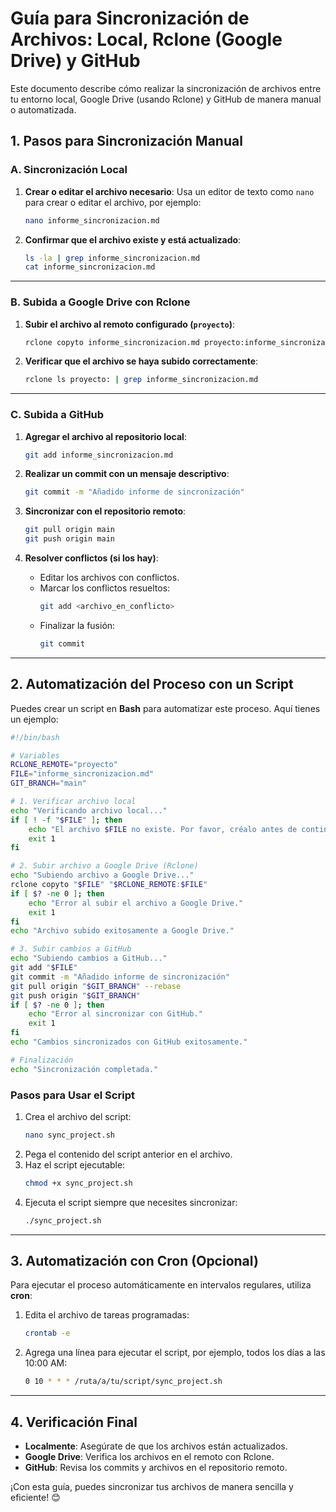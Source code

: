 # Guía para Sincronización de Archivos: Local, Rclone (Google Drive) y GitHub

Este documento describe cómo realizar la sincronización de archivos entre tu entorno local, Google Drive (usando Rclone) y GitHub de manera manual o automatizada.

## **1. Pasos para Sincronización Manual**

### **A. Sincronización Local**
1. **Crear o editar el archivo necesario**:
   Usa un editor de texto como `nano` para crear o editar el archivo, por ejemplo:
   ```bash
   nano informe_sincronizacion.md
   ```

2. **Confirmar que el archivo existe y está actualizado**:
   ```bash
   ls -la | grep informe_sincronizacion.md
   cat informe_sincronizacion.md
   ```

---

### **B. Subida a Google Drive con Rclone**
1. **Subir el archivo al remoto configurado (`proyecto`)**:
   ```bash
   rclone copyto informe_sincronizacion.md proyecto:informe_sincronizacion.md
   ```

2. **Verificar que el archivo se haya subido correctamente**:
   ```bash
   rclone ls proyecto: | grep informe_sincronizacion.md
   ```

---

### **C. Subida a GitHub**
1. **Agregar el archivo al repositorio local**:
   ```bash
   git add informe_sincronizacion.md
   ```

2. **Realizar un commit con un mensaje descriptivo**:
   ```bash
   git commit -m "Añadido informe de sincronización"
   ```

3. **Sincronizar con el repositorio remoto**:
   ```bash
   git pull origin main
   git push origin main
   ```

4. **Resolver conflictos (si los hay)**:
   - Editar los archivos con conflictos.
   - Marcar los conflictos resueltos:
     ```bash
     git add <archivo_en_conflicto>
     ```
   - Finalizar la fusión:
     ```bash
     git commit
     ```

---

## **2. Automatización del Proceso con un Script**

Puedes crear un script en **Bash** para automatizar este proceso. Aquí tienes un ejemplo:

```bash name=sync_project.sh
#!/bin/bash

# Variables
RCLONE_REMOTE="proyecto"
FILE="informe_sincronizacion.md"
GIT_BRANCH="main"

# 1. Verificar archivo local
echo "Verificando archivo local..."
if [ ! -f "$FILE" ]; then
    echo "El archivo $FILE no existe. Por favor, créalo antes de continuar."
    exit 1
fi

# 2. Subir archivo a Google Drive (Rclone)
echo "Subiendo archivo a Google Drive..."
rclone copyto "$FILE" "$RCLONE_REMOTE:$FILE"
if [ $? -ne 0 ]; then
    echo "Error al subir el archivo a Google Drive."
    exit 1
fi
echo "Archivo subido exitosamente a Google Drive."

# 3. Subir cambios a GitHub
echo "Subiendo cambios a GitHub..."
git add "$FILE"
git commit -m "Añadido informe de sincronización"
git pull origin "$GIT_BRANCH" --rebase
git push origin "$GIT_BRANCH"
if [ $? -ne 0 ]; then
    echo "Error al sincronizar con GitHub."
    exit 1
fi
echo "Cambios sincronizados con GitHub exitosamente."

# Finalización
echo "Sincronización completada."
```

### **Pasos para Usar el Script**
1. Crea el archivo del script:
   ```bash
   nano sync_project.sh
   ```
2. Pega el contenido del script anterior en el archivo.
3. Haz el script ejecutable:
   ```bash
   chmod +x sync_project.sh
   ```
4. Ejecuta el script siempre que necesites sincronizar:
   ```bash
   ./sync_project.sh
   ```

---

## **3. Automatización con Cron (Opcional)**
Para ejecutar el proceso automáticamente en intervalos regulares, utiliza **cron**:
1. Edita el archivo de tareas programadas:
   ```bash
   crontab -e
   ```
2. Agrega una línea para ejecutar el script, por ejemplo, todos los días a las 10:00 AM:
   ```bash
   0 10 * * * /ruta/a/tu/script/sync_project.sh
   ```

---

## **4. Verificación Final**
- **Localmente**: Asegúrate de que los archivos están actualizados.
- **Google Drive**: Verifica los archivos en el remoto con Rclone.
- **GitHub**: Revisa los commits y archivos en el repositorio remoto.

¡Con esta guía, puedes sincronizar tus archivos de manera sencilla y eficiente! 😊

